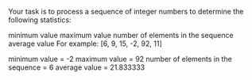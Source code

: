 Your task is to process a sequence of integer numbers to determine the following statistics:

minimum value
maximum value
number of elements in the sequence
average value
For example: [6, 9, 15, -2, 92, 11]

minimum value = -2
maximum value = 92
number of elements in the sequence = 6
average value = 21.833333
